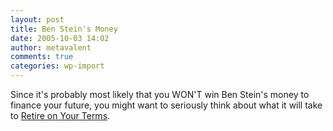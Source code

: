 ```yaml
---
layout: post
title: Ben Stein's Money
date: 2005-10-03 14:02
author: metavalent
comments: true
categories: wp-import
---
```

Since it's probably most likely that you WON'T win Ben Stein's money to finance your future, you might want to seriously think about what it will take to <a href="http://www.retireonyourterms.org/">Retire on Your Terms</a>.
